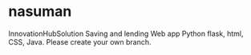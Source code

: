 # nasuman
InnovationHubSolution Saving and lending Web app
Python flask, html, CSS, Java.
Please create your own branch.